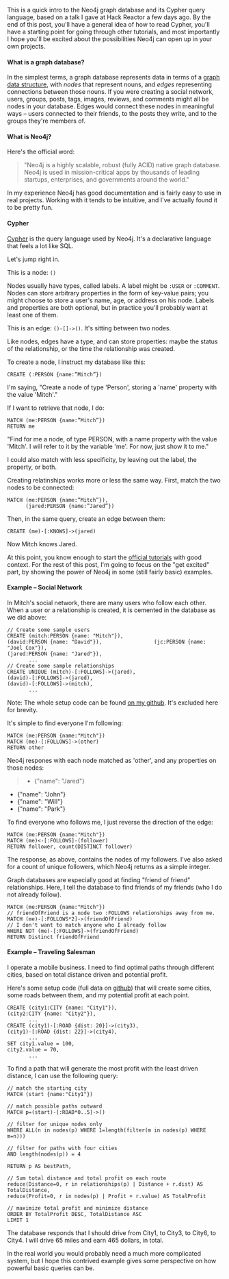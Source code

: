 This is a quick intro to the Neo4j graph database and its Cypher query language, based on a talk I gave at Hack Reactor a few days ago. By the end of this post, you'll have a general idea of how to read Cypher, you'll have a starting point for going through other tutorials, and most importantly I hope you'll be excited about the possibilities Neo4j can open up in your own projects.

#### What is a graph database?
In the simplest terms, a graph database represents data in terms of a [graph data structure](http://en.wikipedia.org/wiki/Graph_%28abstract_data_type%29), with *nodes* that represent nouns, and *edges* representing connections between those nouns. If you were creating a social network, users, groups, posts, tags, images, reviews, and comments might all be nodes in your database. Edges would connect these nodes in meaningful ways – users connected to their friends, to the posts they write, and to the groups they're members of.

#### What is Neo4j?
Here's the official word: 
>"Neo4j is a highly scalable, robust (fully ACID) native graph database. Neo4j is used in mission-critical apps by thousands of leading startups, enterprises, and governments around the world."

In my experience Neo4j has good documentation and is fairly easy to use in real projects. Working with it tends to be intuitive, and I've actually found it to be pretty fun.

#### Cypher
[Cypher](http://docs.neo4j.org/chunked/stable/cypher-query-lang.html) is the query language used by Neo4j. It's a declarative language that feels a lot like SQL.

Let's jump right in.

This is a node: `()`

Nodes usually have types, called labels. A label might be `:USER` or `:COMMENT`. Nodes can store arbitrary properties in the form of key-value pairs; you might choose to store a user's name, age, or address on his node. Labels and properties are both optional, but in practice you'll probably want at least one of them.

This is an edge: `()-[]->()`. It's sitting between two nodes.

Like nodes, edges have a type, and can store properties: maybe the status of the relationship, or the time the relationship was created. 

To create a node, I instruct my database like this:

    CREATE (:PERSON {name:”Mitch”})
    
I'm saying, "Create a node of type 'Person', storing a 'name' property with the value 'Mitch'." 

If I want to retrieve that node, I do:

    MATCH (me:PERSON {name:”Mitch”})
    RETURN me
    
"Find for me a node, of type PERSON, with a name property with the value 'Mitch'. I will refer to it by the variable 'me'. For now, just show it to me." 

I could also match with less specificity, by leaving out the label, the property, or both.

Creating relatinships works more or less the same way. First, match the two nodes to be connected:

    MATCH (me:PERSON {name:”Mitch”}),
          (jared:PERSON {name:”Jared”})

Then, in the same query, create an edge between them:

    CREATE (me)-[:KNOWS]->(jared)

Now Mitch knows Jared.	

At this point, you know enough to start the [official tutorials](http://docs.neo4j.org/chunked/stable/tutorials-cypher.html) with good context. For the rest of this post, I'm going to focus on the "get excited" part, by showing the power of Neo4j in some (still fairly basic) examples.

#### Example – Social Network
In Mitch's social network, there are many users who follow each other. When a user or a relationship is created, it is cemented in the database as we did above:

    // Create some sample users
    CREATE (mitch:PERSON {name: "Mitch"}),
    (david:PERSON {name: "David"}),          	    (jc:PERSON {name: "Joel Cox"}),
    (jared:PERSON {name: "Jared"}),
           ...
    // Create some sample relationships       
    CREATE UNIQUE (mitch)-[:FOLLOWS]->(jared),
    (david)-[:FOLLOWS]->(jared),
    (david)-[:FOLLOWS]->(mitch),
           ...

Note: The whole setup code can be found [on my github](https://github.com/olslash/cypher-queries/blob/master/social.cql). It's excluded here for brevity.

It's simple to find everyone I'm following:

    MATCH (me:PERSON {name:"Mitch"})
    MATCH (me)-[:FOLLOWS]->(other)
    RETURN other
    
Neo4j respones with each node matched as 'other', and any properties on those nodes:
>* {"name": "Jared"}
* {"name": "John"}
* {"name": "Will"}
* {"name": "Park"}

To find everyone who follows me, I just reverse the direction of the edge:

    MATCH (me:PERSON {name:"Mitch"})
    MATCH (me)<-[:FOLLOWS]-(follower)
    RETURN follower, count(DISTINCT follower)

The response, as above, contains the nodes of my followers. I've also asked for a count of unique followers, which Neo4j returns as a simple integer.

Graph databases are especially good at finding "friend of friend" relationships. Here, I tell the database to find friends of my friends (who I do not already follow).

    MATCH (me:PERSON {name:"Mitch"})
    // friendOfFriend is a node two :FOLLOWS relationships away from me.
    MATCH (me)-[:FOLLOWS*2]->(friendOfFriend)
    // I don't want to match anyone who I already follow
    WHERE NOT (me)-[:FOLLOWS]->(friendOfFriend)
    RETURN Distinct friendOfFriend

#### Example – Traveling Salesman
I operate a mobile business. I need to find optimal paths through different cities, based on total distance driven and potential profit.

Here's some setup code (full data on [github](https://github.com/olslash/cypher-queries/blob/master/traveling.cql)) that will create some cities, some roads between them, and my potential profit at each point.

    CREATE (city1:CITY {name: "City1"}),
    (city2:CITY {name: "City2"}),
           ...
    CREATE (city1)-[:ROAD {dist: 20}]->(city3),
    (city1)-[:ROAD {dist: 22}]->(city4),
           ...
    SET city1.value = 100,
	city2.value = 70,
           ... 

To find a path that will generate the most profit with the least driven distance, I can use the following query:
```
// match the starting city
MATCH (start {name:"City1"})

// match possible paths outward
MATCH p=(start)-[:ROAD*0..5]->()

// filter for unique nodes only
WHERE ALL(n in nodes(p) WHERE 1=length(filter(m in nodes(p) WHERE m=n)))

// filter for paths with four cities
AND length(nodes(p)) = 4

RETURN p AS bestPath,

// Sum total distance and total profit on each route
reduce(Distance=0, r in relationships(p) | Distance + r.dist) AS TotalDistance,
reduce(Profit=0, r in nodes(p) | Profit + r.value) AS TotalProfit

// maximize total profit and minimize distance
ORDER BY TotalProfit DESC, TotalDistance ASC
LIMIT 1
```

The database responds that I should drive from City1, to City3, to City6, to City4. I will drive 65 miles and earn 465 dollars, in total.

In the real world you would probably need a much more complicated system, but I hope this contrived example gives some perspective on how powerful basic queries can be.
